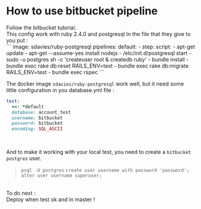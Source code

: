<h1>How to use bitbucket pipeline</h1>
Follow the bitbucket tutorial. <br>
This config work with ruby 2.4.0 and postgresql
In the file that they give to you put : <br>
```
image: sdavies/ruby-postgresql
pipelines:
  default:
    - step:
        script:
          - apt-get update
          - apt-get --assume-yes install nodejs
          - /etc/init.d/postgresql start
          - sudo -u postgres sh -c 'createuser root & createdb ruby'
          - bundle install
          - bundle exec rake db:reset RAILS_ENV=test
          - bundle exec rake db:migrate RAILS_ENV=test
          - bundle exec rspec
```
<br>

The docker image `sdavies/ruby-postgresql` work well, but it need some little configuration in you database.yml file : <br>
```ruby
test:
  <<: *default
  database: account_test
  username: bitbucket
  password: bitbucket
  encoding: SQL_ASCII
```
<br>

And to make it working with your local test, you need to create a `bitbucket` `postgres` user. <br>

> `psql -U postgres`
> `create user username with password 'password';`
> `alter user username superuser;`

<br>
To do next : <br>
Deploy when test ok and in master !
